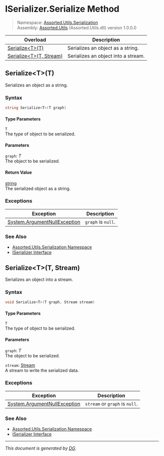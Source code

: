 ﻿# ISerializer.Serialize Method

> Namespace: [Assorted.Utils.Serialization](index.md#assortedutilsserialization-namespace)\
> Assembly: [Assorted.Utils](index.md) (Assorted.Utils.dll) version 1.0.0.0

Overload | Description
--- | ---
[Serialize\<T>(T)](Assorted.Utils.Serialization.ISerializer.Serialize.md#serializett) | Serializes an object as a string.
[Serialize\<T>(T, Stream)](Assorted.Utils.Serialization.ISerializer.Serialize.md#serializett-stream) | Serializes an object into a stream.

## Serialize\<T>(T)

Serializes an object as a string.

### Syntax

```csharp
string Serialize<T>(T graph)
```

#### Type Parameters

`T`\
The type of object to be serialized.

#### Parameters

`graph`: _T_\
The object to be serialized.

#### Return Value

[string](https://docs.microsoft.com/en-us/dotnet/api/system.string)\
The serialized object as a string.

### Exceptions

Exception | Description
--- | ---
[System.ArgumentNullException](https://docs.microsoft.com/en-us/dotnet/api/system.argumentnullexception) | `graph` is `null`.

### See Also

- [Assorted.Utils.Serialization Namespace](index.md#assortedutilsserialization-namespace)
- [ISerializer Interface](Assorted.Utils.Serialization.ISerializer.md)

## Serialize\<T>(T, Stream)

Serializes an object into a stream.

### Syntax

```csharp
void Serialize<T>(T graph, Stream stream)
```

#### Type Parameters

`T`\
The type of object to be serialized.

#### Parameters

`graph`: _T_\
The object to be serialized.

`stream`: [Stream](https://docs.microsoft.com/en-us/dotnet/api/system.io.stream)\
A stream to write the serialized data.

### Exceptions

Exception | Description
--- | ---
[System.ArgumentNullException](https://docs.microsoft.com/en-us/dotnet/api/system.argumentnullexception) | `stream` or `graph` is `null`.

### See Also

- [Assorted.Utils.Serialization Namespace](index.md#assortedutilsserialization-namespace)
- [ISerializer Interface](Assorted.Utils.Serialization.ISerializer.md)

---

_This document is generated by [DG](https://github.com/Khojasteh/dg)._
